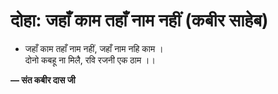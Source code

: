 # दोहा: जहाँ काम तहाँ नाम नहीं (कबीर साहेब)

- जहाँ काम तहाँ नाम नहीं, जहाँ नाम नहि काम ।\
  दोनो कबहू ना मिलै, रवि रजनी एक ठाम ।।

**— संत कबीर दास जी**
